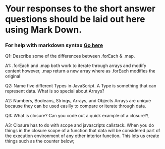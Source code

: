 # Your responses to the short answer questions should be laid out here using Mark Down.
### For help with markdown syntax [Go here](https://github.com/adam-p/markdown-here/wiki/Markdown-Cheatsheet)


Q1: Describe some of the differences between .forEach & .map.

A1: .forEach and .map both work to iterate through arrays and modify content however, .map return a new array where as .forEach modifies the original


Q2: Name five different Types in JavaScript. A Type is something that can represent data. What is so special about Arrays?

A2: Numbers, Booleans, Strings, Arrays, and Objects
  Arrays are unique because they can be used easilly to compare or iterate through data.

Q3: What is closure? Can you code out a quick example of a closure?\

A3: Closure has to do with scope and javascripts callstack. When you do things in the closure scope of a function that data will be considered part of the execution environment of any other interior function. This lets us create things such as the counter below;

<!-- 

function closureCounter() {
  let count = 0;
  
  return function countUp() {
    console.log(count++);
  }
} 

-->

